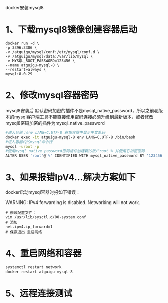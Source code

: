 docker安装mysql8

# 1、下载mysql8镜像创建容器启动

```
docker run -d \
-p 3396:3306 \
-v /atguigu/mysql/conf:/etc/mysql/conf.d \
-v /atguigu/mysql/data:/var/lib/mysql \
-e MYSQL_ROOT_PASSWORD=123456 \
--name atguigu-mysql-8 \
--restart=always \
mysql:8.0.29
```

# 2、修改mysql容器密码

mysql8安装后 默认密码加密的插件不是mysql_native_password，所以之前老版本的mysql客户端工具不能直接使用密码连接必须升级到最新版本，或者修改mysql8密码加密的插件为mysql_native_password

```sh
#进入容器：env LANG=C.UTF-8 避免容器中显示中文乱码
docker exec -it atguigu-mysql-8 env LANG=C.UTF-8 /bin/bash
#进入容器内的mysql命令行
mysql -uroot -p
#使用mysql_native_password密码插件创建新的账户root % 并使用它加密密码
ALTER USER 'root'@'%' IDENTIFIED WITH mysql_native_password BY '123456';
```



# 3、如果报错IpV4...解决方案如下

docker启动mysql容器时报如下错误：

WARNING: IPv4 forwarding is disabled. Networking will not work.

```
# 修改配置文件：
vim /usr/lib/sysctl.d/00-system.conf
# 添加
net.ipv4.ip_forward=1
# 保存退出 重启网络
```

# 4、重启网络和容器

```sh
systemctl restart network
docker restart atguigu-mysql-8
```

# 5、远程连接测试